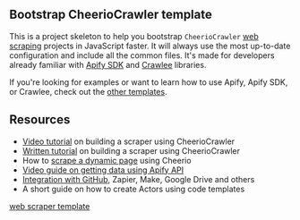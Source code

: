 ## Bootstrap CheerioCrawler template

This is a project skeleton to help you bootstrap `CheerioCrawler` [web scraping](https://apify.com/web-scraping) projects in JavaScript faster. It will always use the most up-to-date configuration and include all the common files. It's made for developers already familiar with [Apify SDK](https://docs.apify.com/sdk/js/) and [Crawlee](https://crawlee.dev/) libraries.

If you're looking for examples or want to learn how to use Apify, Apify SDK, or Crawlee, check out the [other templates](https://apify.com/templates/categories/javascript).

## Resources

- [Video tutorial](https://www.youtube.com/watch?v=yTRHomGg9uQ) on building a scraper using CheerioCrawler
- [Written tutorial](https://docs.apify.com/academy/web-scraping-for-beginners/challenge) on building a scraper using CheerioCrawler
- How to [scrape a dynamic page](https://blog.apify.com/what-is-a-dynamic-page/) using Cheerio
- [Video guide on getting data using Apify API](https://www.youtube.com/watch?v=ViYYDHSBAKM)
- [Integration with GitHub,](https://apify.com/integrations) Zapier, Make, Google Drive and others
- A short guide on how to create Actors using code templates

[web scraper template](https://www.youtube.com/watch?v=u-i-Korzf8w)



